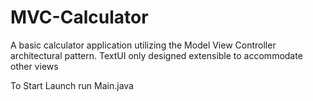 # MVC-Calculator
A basic calculator application utilizing the Model View Controller architectural pattern. TextUI only designed extensible to accommodate other views 

To Start Launch run Main.java

